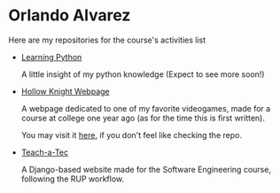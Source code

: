 # Orlando Alvarez

Here are my repositories for the course's activities list

- [Learning Python](https://github.com/OrlolvareZ/learning-python)

    A little insight of my python knowledge (Expect to see more soon!)

- [Hollow Knight Webpage](https://github.com/OrlolvareZ/hollow-knight.github.io)

    A webpage dedicated to one of my favorite videogames, made for a course at college one year ago (as for the time this is first written).

    You may visit it [here](https://orlolvarez.github.io/hollow-knight.github.io/HTML/), if you don't feel like checking the repo.

- [Teach-a-Tec](https://github.com/Proyectos-CC/teach-a-tec)

    A Django-based website made for the Software Engineering course, following the RUP workflow.